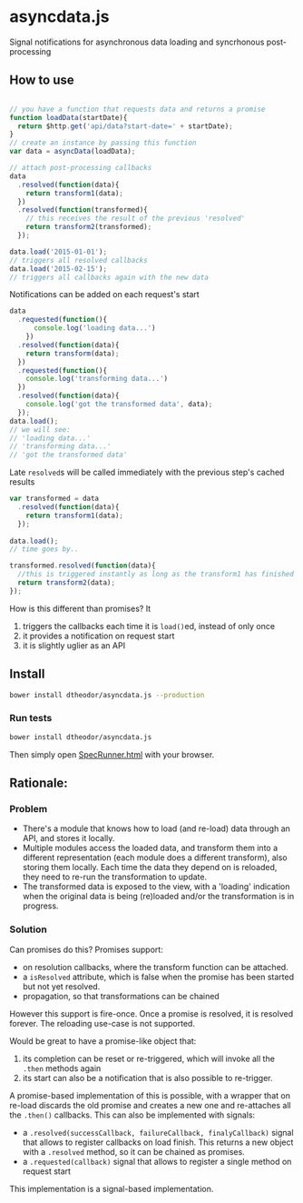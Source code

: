 # asyncdata.js
Signal notifications for asynchronous data loading and syncrhonous post-processing

## How to use

```js

// you have a function that requests data and returns a promise
function loadData(startDate){
  return $http.get('api/data?start-date=' + startDate);
}
// create an instance by passing this function
var data = asyncData(loadData);

// attach post-processing callbacks
data
  .resolved(function(data){
    return transform1(data);
  })
  .resolved(function(transformed){
    // this receives the result of the previous 'resolved'
    return transform2(transformed);
  });

data.load('2015-01-01');
// triggers all resolved callbacks
data.load('2015-02-15');
// triggers all callbacks again with the new data
```

Notifications can be added on each request's start

```js
data
  .requested(function(){
      console.log('loading data...')
    })
  .resolved(function(data){
    return transform(data);
  })
  .requested(function(){
    console.log('transforming data...')
  })
  .resolved(function(data){
    console.log('got the transformed data', data);
  });
data.load();
// we will see:
// 'loading data...'
// 'transforming data...'
// 'got the transformed data'
```

Late `resolved`s will be called immediately with the previous step's cached results
```js
var transformed = data
  .resolved(function(data){
    return transform1(data);
  });
  
data.load();
// time goes by..

transformed.resolved(function(data){
  //this is triggered instantly as long as the transform1 has finished
  return transform2(data);
});
```

How is this different than promises? It

1. triggers the callbacks each time it is `load()`ed, instead of only once
2. it provides a notification on request start
3. it is slightly uglier as an API


## Install

```sh
bower install dtheodor/asyncdata.js --production
```

### Run tests
```sh
bower install dtheodor/asyncdata.js
```

Then simply open [SpecRunner.html](SpecRunner.html) with your browser.

## Rationale:

### Problem
- There's a module that knows how to load (and re-load) data through an API, and stores it locally.
- Multiple modules access the loaded data, and transform them into a different representation (each module does a different transform), also storing them locally. Each time the data they depend on is reloaded, they need to re-run the transformation to update.
- The transformed data is exposed to the view, with a 'loading' indication when the original data is being (re)loaded and/or the transformation is in progress.

### Solution

Can promises do this? Promises support:
- on resolution callbacks, where the transform function can be attached.
- a `isResolved` attribute, which is false when the promise has been started but not yet resolved.
- propagation, so that transformations can be chained

However this support is fire-once. Once a promise is resolved, it is resolved forever. The reloading use-case is not supported.

Would be great to have a promise-like object that:

1. its completion can be reset or re-triggered, which will invoke all the `.then` methods again
2. its start can also be a notification that is also possible to re-trigger.

A promise-based implementation of this is possible, with a wrapper that on re-load discards the old promise and creates a new one and re-attaches all the `.then()` callbacks. This can also be implemented with signals:
- a `.resolved(successCallback, failureCallback, finalyCallback)` signal that allows to register callbacks on load finish. This returns a new object with a `.resolved` method, so it can be chained as promises.
- a `.requested(callback)` signal that allows to register a single method on request start

This implementation is a signal-based implementation.
